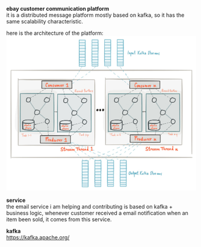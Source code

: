 **ebay customer communication platform**  
it is a distributed message platform mostly based on kafka,
so it has the same scalability characteristic. 

here is the architecture of the platform:
![kafka architecture](https://github.com/lilyangel/ebay-multi-channel-customer-communication-platform/blob/master/kafka-architecture.jpg)


**service**  
the email service i am helping and contributing is based on
kafka + business logic, whenever customer received a email notification
when an item been sold, it comes from this service.


**kafka**  
https://kafka.apache.org/

